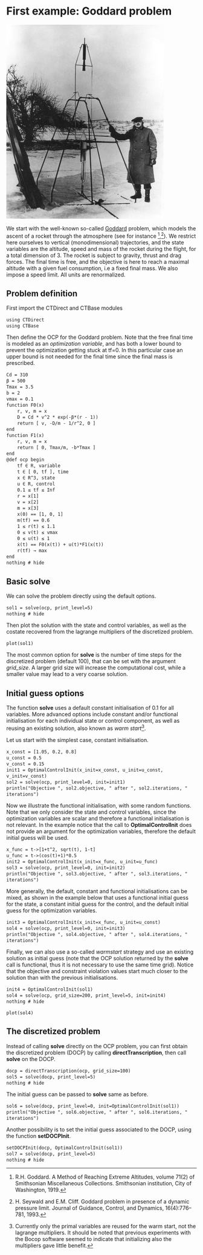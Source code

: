 # First example: Goddard problem

![R.H. Goddard](./assets/goddard.png)

We start with the well-known so-called [Goddard](http://en.wikipedia.org/wiki/Robert_H._Goddard) problem, which models the ascent of a rocket through the atmosphere (see for instance [^1],[^2]).
We restrict here ourselves to  vertical (monodimensional) trajectories, and the state variables are the altitude, speed and mass of the rocket during the flight, for a total dimension of 3. The rocket is subject to gravity, thrust and drag forces. The final time is free, and the objective is here to reach a maximal altitude with a given fuel consumption, i.e a fixed final mass. We also impose a speed limit. All units are renormalized.

[^1]: R.H. Goddard. A Method of Reaching Extreme Altitudes, volume 71(2) of Smithsonian Miscellaneous Collections. Smithsonian institution, City of Washington, 1919.

[^2]: H. Seywald and E.M. Cliff. Goddard problem in presence of a dynamic pressure limit. Journal of Guidance, Control, and Dynamics, 16(4):776–781, 1993.

## Problem definition

First import the CTDirect and CTBase modules
```@example main
using CTDirect
using CTBase
```

Then define the OCP for the Goddard problem. Note that the free final time is modeled as an *optimization variable*, and has both a lower bound to prevent the optimization getting stuck at tf=0. In this particular case an upper bound is not needed for the final time since the final mass is prescribed.
```@example main
Cd = 310
β = 500
Tmax = 3.5
b = 2
vmax = 0.1
function F0(x)
    r, v, m = x
    D = Cd * v^2 * exp(-β*(r - 1))
    return [ v, -D/m - 1/r^2, 0 ]
end
function F1(x)
    r, v, m = x
    return [ 0, Tmax/m, -b*Tmax ]
end
@def ocp begin
    tf ∈ R, variable
    t ∈ [ 0, tf ], time
    x ∈ R^3, state
    u ∈ R, control
    0.1 ≤ tf ≤ Inf
    r = x[1]
    v = x[2]
    m = x[3]
    x(0) == [1, 0, 1]
    m(tf) == 0.6
    1 ≤ r(t) ≤ 1.1
    0 ≤ v(t) ≤ vmax
    0 ≤ u(t) ≤ 1
    ẋ(t) == F0(x(t)) + u(t)*F1(x(t))
    r(tf) → max
end
nothing # hide
```

## Basic solve

We can solve the problem directly using the default options.
```@example main
sol1 = solve(ocp, print_level=5)
nothing # hide
```
Then plot the solution with the state and control variables, as well as the costate recovered from the lagrange multipliers of the discretized problem. 
```@example main
plot(sol1)
```

The most common option for **solve** is the number of time steps for the discretized problem (default 100), that can be set with the argument *grid_size*. A larger grid size will increase the computational cost, while a smaller value may lead to a very coarse solution.

## Initial guess options

The function **solve** uses a default constant initialisation of 0.1 for all variables. More advanced options include constant and/or functional initialisation for each individual state or control component, as well as reusing an existing solution, also known as *warm start*[^3].

[^3]: Currently only the primal variables are reused for the warm start, not the lagrange multipliers. It should be noted that previous experiments with the Bocop software seemed to indicate that initializing also the multipliers gave little benefit.

Let us start with the simplest case, constant initialisation.
```@example main
x_const = [1.05, 0.2, 0.8]
u_const = 0.5
v_const = 0.15
init1 = OptimalControlInit(x_init=x_const, u_init=u_const, v_init=v_const)
sol2 = solve(ocp, print_level=0, init=init1)
println("Objective ", sol2.objective, " after ", sol2.iterations, " iterations")
``` 

Now we illustrate the functional initialisation, with some random functions. Note that we only consider the state and control variables, since the optimization variables are scalar and therefore a functional initialisation is not relevant. In the example notice that the call to **OptimalControlInit** does not provide an argument for the optimization variables, therefore the default initial guess will be used.  
```@example main
x_func = t->[1+t^2, sqrt(t), 1-t]
u_func = t->(cos(t)+1)*0.5
init2 = OptimalControlInit(x_init=x_func, u_init=u_func)
sol3 = solve(ocp, print_level=0, init=init2)
println("Objective ", sol3.objective, " after ", sol3.iterations, " iterations")
``` 
More generally, the default, constant and functional initialisations can be mixed, as shown in the example below that uses a functional initial guess for the state, a constant initial guess for the control, and the default initial guess for the optimization variables. 
```@example main
init3 = OptimalControlInit(x_init=x_func, u_init=u_const)
sol4 = solve(ocp, print_level=0, init=init3)
println("Objective ", sol4.objective, " after ", sol4.iterations, " iterations")
``` 

Finally, we can also use a so-called *warmstart* strategy and use an existing solution as initial guess (note that the OCP solution returned by the **solve** call is functional, thus it is not necessary to use the same time grid). Notice that the objective and constraint violation values start much closer to the solution than with the previous initialisations.
```@example main
init4 = OptimalControlInit(sol1)
sol4 = solve(ocp, grid_size=200, print_level=5, init=init4)
nothing # hide
```
```@example main
plot(sol4)
```

## The discretized problem

Instead of calling **solve** directly on the OCP problem, you can first obtain the discretized problem (DOCP) by calling **directTranscription**, then call **solve** on the DOCP.
```@example main
docp = directTranscription(ocp, grid_size=100)
sol5 = solve(docp, print_level=5)
nothing # hide
```
The initial guess can be passed to **solve** same as before.
```@example main
sol6 = solve(docp, print_level=0, init=OptimalControlInit(sol1))
println("Objective ", sol6.objective, " after ", sol6.iterations, " iterations")
```
Another possibility is to set the initial guess associated to the DOCP, using the function **setDOCPInit**.
```@example main
setDOCPInit(docp, OptimalControlInit(sol1))
sol7 = solve(docp, print_level=5)
nothing # hide
```
